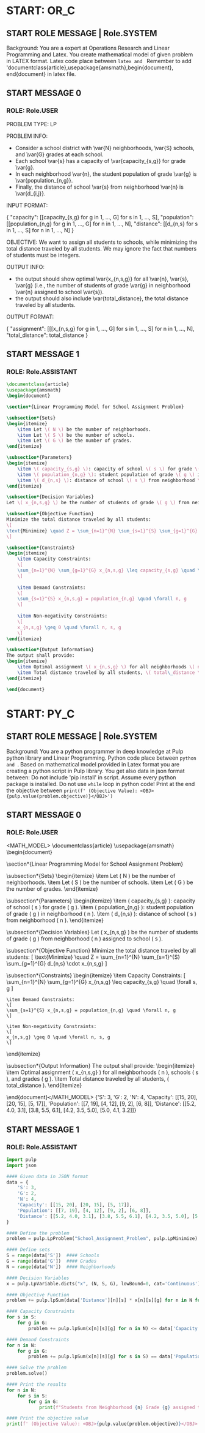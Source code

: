 # START: OR_C 
## START ROLE MESSAGE | Role.SYSTEM 
Background: You are a expert at Operations Research and Linear Programming and Latex. You create mathematical model of given problem in LATEX format. Latex code place between ```latex and ``` Remember to add 'documentclass{article},usepackage{amsmath},begin{document}, end{document} in latex file. 
## START MESSAGE 0 
### ROLE: Role.USER
<DESCRIPTION>
PROBLEM TYPE: LP

PROBLEM INFO: 

- Consider a school district with \var{N} neighborhoods, \var{S} schools, and \var{G} grades at each school.
- Each school \var{s} has a capacity of \var{capacity_{s,g}} for grade \var{g}. 
- In each neighborhood \var{n}, the student population of grade \var{g} is \var{population_{n,g}}. 
- Finally, the distance of school \var{s} from neighborhood \var{n} is \var{d_{i,j}}.

INPUT FORMAT: 

{
    "capacity": [[capacity_{s,g} for g in 1, ..., G] for s in 1, ..., S],
    "population": [[population_{n,g} for g in 1, ..., G] for n in 1, ..., N],
    "distance": [[d_{n,s} for s in 1, ..., S] for n in 1, ..., N]
}

OBJECTIVE: We want to assign all students to schools, while minimizing the total distance traveled by all students. We may ignore the fact that numbers of students must be integers.

OUTPUT INFO:
- the output should show optimal \var{x_{n,s,g}} for all \var{n}, \var{s}, \var{g} (i.e., the number of students of grade \var{g} in neighborhood \var{n} assigned to school \var{s}).
- the output should also include \var{total_distance}, the total distance traveled by all students.

OUTPUT FORMAT:

{
    "assignment": [[[x_{n,s,g} for g in 1, ..., G] for s in 1, ..., S] for n in 1, ..., N],
    "total_distance": total_distance
}

</DESCRIPTION>


## START MESSAGE 1 
### ROLE: Role.ASSISTANT
```latex
\documentclass{article}
\usepackage{amsmath}
\begin{document}

\section*{Linear Programming Model for School Assignment Problem}

\subsection*{Sets}
\begin{itemize}
    \item Let \( N \) be the number of neighborhoods.
    \item Let \( S \) be the number of schools.
    \item Let \( G \) be the number of grades.
\end{itemize}

\subsection*{Parameters}
\begin{itemize}
    \item \( capacity_{s,g} \): capacity of school \( s \) for grade \( g \).
    \item \( population_{n,g} \): student population of grade \( g \) in neighborhood \( n \).
    \item \( d_{n,s} \): distance of school \( s \) from neighborhood \( n \).
\end{itemize}

\subsection*{Decision Variables}
Let \( x_{n,s,g} \) be the number of students of grade \( g \) from neighborhood \( n \) assigned to school \( s \).

\subsection*{Objective Function}
Minimize the total distance traveled by all students:
\[
\text{Minimize} \quad Z = \sum_{n=1}^{N} \sum_{s=1}^{S} \sum_{g=1}^{G} d_{n,s} \cdot x_{n,s,g}
\]

\subsection*{Constraints}
\begin{itemize}
    \item Capacity Constraints:
    \[
    \sum_{n=1}^{N} \sum_{g=1}^{G} x_{n,s,g} \leq capacity_{s,g} \quad \forall s, g
    \]
    
    \item Demand Constraints:
    \[
    \sum_{s=1}^{S} x_{n,s,g} = population_{n,g} \quad \forall n, g
    \]
    
    \item Non-negativity Constraints:
    \[
    x_{n,s,g} \geq 0 \quad \forall n, s, g
    \]
\end{itemize}

\subsection*{Output Information}
The output shall provide:
\begin{itemize}
    \item Optimal assignment \( x_{n,s,g} \) for all neighborhoods \( n \), schools \( s \), and grades \( g \).
    \item Total distance traveled by all students, \( total\_distance \).
\end{itemize}

\end{document}
```

# START: PY_C 
## START ROLE MESSAGE | Role.SYSTEM 
Background: You are a python programmer in deep knowledge at Pulp python library and Linear Programming. Python code place between ```python and ```. Based on mathematical model provided in Latex format you are creating a python script in Pulp library. You get also data in json format between: <DATA></DATA> Do not include 'pip install' in script. Assume every python package is installed. Do not use `while` loop in python code! Print at the end the objective between <OBJ></OBJ> `print(f' (Objective Value): <OBJ>{pulp.value(problem.objective)}</OBJ>')` 
## START MESSAGE 0 
### ROLE: Role.USER
<MATH_MODEL>
\documentclass{article}
\usepackage{amsmath}
\begin{document}

\section*{Linear Programming Model for School Assignment Problem}

\subsection*{Sets}
\begin{itemize}
    \item Let \( N \) be the number of neighborhoods.
    \item Let \( S \) be the number of schools.
    \item Let \( G \) be the number of grades.
\end{itemize}

\subsection*{Parameters}
\begin{itemize}
    \item \( capacity_{s,g} \): capacity of school \( s \) for grade \( g \).
    \item \( population_{n,g} \): student population of grade \( g \) in neighborhood \( n \).
    \item \( d_{n,s} \): distance of school \( s \) from neighborhood \( n \).
\end{itemize}

\subsection*{Decision Variables}
Let \( x_{n,s,g} \) be the number of students of grade \( g \) from neighborhood \( n \) assigned to school \( s \).

\subsection*{Objective Function}
Minimize the total distance traveled by all students:
\[
\text{Minimize} \quad Z = \sum_{n=1}^{N} \sum_{s=1}^{S} \sum_{g=1}^{G} d_{n,s} \cdot x_{n,s,g}
\]

\subsection*{Constraints}
\begin{itemize}
    \item Capacity Constraints:
    \[
    \sum_{n=1}^{N} \sum_{g=1}^{G} x_{n,s,g} \leq capacity_{s,g} \quad \forall s, g
    \]
    
    \item Demand Constraints:
    \[
    \sum_{s=1}^{S} x_{n,s,g} = population_{n,g} \quad \forall n, g
    \]
    
    \item Non-negativity Constraints:
    \[
    x_{n,s,g} \geq 0 \quad \forall n, s, g
    \]
\end{itemize}

\subsection*{Output Information}
The output shall provide:
\begin{itemize}
    \item Optimal assignment \( x_{n,s,g} \) for all neighborhoods \( n \), schools \( s \), and grades \( g \).
    \item Total distance traveled by all students, \( total\_distance \).
\end{itemize}

\end{document}</MATH_MODEL>
<DATA>
{'S': 3, 'G': 2, 'N': 4, 'Capacity': [[15, 20], [20, 15], [5, 17]], 'Population': [[7, 19], [4, 12], [9, 2], [6, 8]], 'Distance': [[5.2, 4.0, 3.1], [3.8, 5.5, 6.1], [4.2, 3.5, 5.0], [5.0, 4.1, 3.2]]}</DATA>


## START MESSAGE 1 
### ROLE: Role.ASSISTANT
```python
import pulp
import json

#### Given data in JSON format
data = {
    'S': 3, 
    'G': 2, 
    'N': 4, 
    'Capacity': [[15, 20], [20, 15], [5, 17]], 
    'Population': [[7, 19], [4, 12], [9, 2], [6, 8]], 
    'Distance': [[5.2, 4.0, 3.1], [3.8, 5.5, 6.1], [4.2, 3.5, 5.0], [5.0, 4.1, 3.2]]
}

#### Define the problem
problem = pulp.LpProblem("School_Assignment_Problem", pulp.LpMinimize)

#### Define sets
S = range(data['S'])  #### Schools
G = range(data['G'])  #### Grades
N = range(data['N'])  #### Neighborhoods

#### Decision Variables
x = pulp.LpVariable.dicts("x", (N, S, G), lowBound=0, cat='Continuous')

#### Objective Function
problem += pulp.lpSum(data['Distance'][n][s] * x[n][s][g] for n in N for s in S for g in G), "Total_Distance"

#### Capacity Constraints
for s in S:
    for g in G:
        problem += pulp.lpSum(x[n][s][g] for n in N) <= data['Capacity'][s][g], f"Capacity_Constraint_{s}_{g}"

#### Demand Constraints
for n in N:
    for g in G:
        problem += pulp.lpSum(x[n][s][g] for s in S) == data['Population'][n][g], f"Demand_Constraint_{n}_{g}"

#### Solve the problem
problem.solve()

#### Print the results
for n in N:
    for s in S:
        for g in G:
            print(f"Students from Neighborhood {n} Grade {g} assigned to School {s}: {x[n][s][g].varValue}")

#### Print the objective value
print(f' (Objective Value): <OBJ>{pulp.value(problem.objective)}</OBJ>')
```

